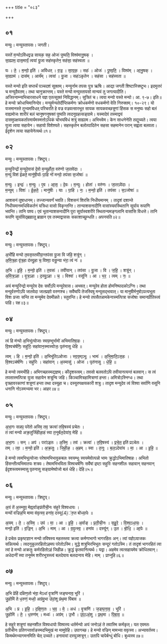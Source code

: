 +++
title = "०८३"

+++


## ०१
मन्युः। मन्युस्तापसः। जगती।

यस्ते॑ म॒न्योऽवि॑धद्वज्र सायक॒ सह॒ ओजः॑ पुष्यति॒ विश्व॑मानु॒षक् ।  
सा॒ह्याम॒ दास॒मार्यं॒ त्वया॑ यु॒जा सह॑स्कृतेन॒ सह॑सा॒ सह॑स्वता ॥

यः । ते॒ । म॒न्यो॒ इति॑ । अवि॑धत् । व॒ज्र॒ । सा॒य॒क॒ । सहः॑ । ओजः॑ । पु॒ष्य॒ति॒ । विश्व॑म् । आ॒नु॒षक् ।  
सा॒ह्याम॑ । दास॑म् । आर्य॑म् । त्वया॑ । यु॒जा । सहः॑ऽकृतेन । सह॑सा । सह॑स्वता ॥

यस्ते मन्यो इति सप्तर्चं पञ्चदशं सूक्तम्। मन्युर्नाम तपसः पुत्र ऋषिः। आद्या जगती शिष्टास्त्रिष्टुभः। इदमुत्तरं च मन्युदैवतम्। तथा चानुक्रान्तम्। यस्ते मन्यो मन्युस्तापसो मान्यवं तु जगत्यादीति। अजिरनाम्न्यभिचारसाधने यज्ञ एतत्सूक्तं निविद्धानम्। सुत्रितं च। त्वया मन्यो यस्ते मन्यो। आ. ९-७। इति॥हे मन्यो क्रोधाभिमानिन्देव। मन्युर्मन्यतेर्दीप्तिकर्मणः क्रोधकर्मणो वधकर्मणो वेति निरुक्तम्। १०-२९। यो यजमानस्ते तुभ्यमविधत् परिचरति हे वज्र वज्रवत्सारभूत सायक सायकवच्छत्रूणां हिंसक स मनुष्यः सहो बलं वाह्यमोजः शारीरं बलं चानुषगनुषक्तं पुष्यति त्वदनुग्रहत्सङ्ग्रामे। यस्मादेवं तस्माद्वयं दासमुपक्षयकर्तारमार्यमस्मत्तोऽधिकं चोभयविधं शत्रुं साह्याम। अभिभवेम। केन साधनेनेति तद्युच्यते। त्वया युजा त्वया सहायेन। सहायो विशेश्यते। सहस्कृतेन बलोत्पादितेन सहसा सहमानेन परान् सह्वता बलवता। ईदृशेन त्वया सहायेनेत्यर्थः॥१॥

## ०२
मन्युः। मन्युस्तापसः। त्रिष्टुप्।

म॒न्युरिन्द्रो॑ म॒न्युरे॒वास॑ दे॒वो म॒न्युर्होता॒ वरु॑णो जा॒तवे॑दाः ।  
म॒न्युं विश॑ ईळते॒ मानु॑षी॒र्याः पा॒हि नो॑ मन्यो॒ तप॑सा स॒जोषाः॑ ॥

म॒न्युः । इन्द्रः॑ । म॒न्युः । ए॒व । आ॒स॒ । दे॒वः । म॒न्युः । होता॑ । वरु॑णः । जा॒तऽवे॑दाः ।  
म॒न्युम् । विशः॑ । ई॒ळ॒ते॒ । मानु॑षीः । याः । पा॒हि । नः॒ । म॒न्यो॒ इति॑ । तप॑सा । स॒ऽजोषाः॑ ॥

आशसनं तूषाधानम्। तज्जान्यवर्णं भवति। विशसनं शिरसि निधीयमानम् । तादृशं दशान्ते निधीयमानमधिविकर्तनं यत्रिधा वासो विकृन्तन्ति। तान्याशसनादीनि वासांस्यवस्थितानि सूर्याय रूपाणि भवन्ति। तानि पश्य। एवं भूतान्याशसनादीनि पुरा सूर्यास्वशरीरे स्थितान्यमङ्गलानि वासांसि विधत्ते। तानि रूपणि सूर्याविद्ब्रह्मातु ब्राह्मन एव तस्माद्वाससः सकाशाच्छुन्धति। अपनयति॥२॥

## ०३
मन्युः। मन्युस्तापसः। त्रिष्टुप्।

अ॒भी॑हि मन्यो त॒वस॒स्तवी॑या॒न्तप॑सा यु॒जा वि ज॑हि॒ शत्रू॑न् ।  
अ॒मि॒त्र॒हा वृ॑त्र॒हा द॑स्यु॒हा च॒ विश्वा॒ वसू॒न्या भ॑रा॒ त्वं नः॑ ॥

अ॒भि । इ॒हि॒ । म॒न्यो॒ इति॑ । त॒वसः॑ । तवी॑यान् । तप॑सा । यु॒जा । वि । ज॒हि॒ । शत्रू॑न् ।  
अ॒मि॒त्र॒ऽहा । वृ॒त्र॒ऽहा । द॒स्यु॒ऽहा । च॒ । विश्वा॑ । वसू॑नि । आ । भ॒र॒ । त्वम् । नः॒ ॥

अयं मन्युरिन्द्रो मन्युरेव देवः सर्वोऽपि मन्युरेवास। अभवत्। मन्युरेव होता होमनिष्पादकोऽग्निः। तथा मन्युर्वरुणोऽपि जातवेदा जातप्रज्ञो वरुणश्च। सर्वेष्वपि तेजस्विषु मन्युसद्भावात्। या मानुषीर्मनुषोऽपत्यभूता विशः प्रजाः सन्ति ता मन्युमेव देवमीळते। स्तुवन्ति। हे मन्यो तपसैतन्नामकेनास्मत्पित्रा सजोषाः समानप्रीतिस्त्वं पाहि। रक्ष॥३॥

## ०४
मन्युः। मन्युस्तापसः। त्रिष्टुप्।

त्वं हि म॑न्यो अ॒भिभू॑त्योजाः स्वय॒म्भूर्भामो॑ अभिमातिषा॒हः ।  
वि॒श्वच॑र्षणिः॒ सहु॑रिः॒ सहा॑वान॒स्मास्वोजः॒ पृत॑नासु धेहि ॥

त्वम् । हि । म॒न्यो॒ इति॑ । अ॒भिभू॑तिऽओजाः । स्व॒य॒म्ऽभूः । भामः॑ । अ॒भि॒मा॒ति॒ऽस॒हः ।  
वि॒श्वऽच॑र्षणिः । सहु॑रिः । सहा॑वान् । अ॒स्मासु॑ । ओजः॑ । पृत॑नासु । धे॒हि॒ ॥

हे मन्यो त्वमभीहि। अभिगच्छास्मद्यज्ञम्। कीदृशस्त्वम्। तवसो बलवतोऽपि तवीयानत्यन्तं बलवान्। स त्वं तपसास्मत्पित्रा युजा सहायेन शत्रून्वि जहि। किञ्चामित्रहामित्राणां हन्ता। अमित्रोऽस्निग्धः। तथा वृत्रहावरकाणां शत्रूणां हन्ता तथा दस्युहा च। दस्युरुपक्षयकारी शत्रुः। तादृश मन्युदेव त्वं विश्वा सर्वाणि वसूनि धनानि नोऽस्मभ्यमा भर। आहर॥४॥

## ०५
मन्युः। मन्युस्तापसः। त्रिष्टुप्।

अ॒भा॒गः सन्नप॒ परे॑तो अस्मि॒ तव॒ क्रत्वा॑ तवि॒षस्य॑ प्रचेतः ।  
तं त्वा॑ मन्यो अक्र॒तुर्जि॑हीळा॒हं स्वा त॒नूर्ब॑ल॒देया॑य॒ मेहि॑ ॥

अ॒भा॒गः । सन् । अप॑ । परा॑ऽइतः । अ॒स्मि॒ । तव॑ । क्रत्वा॑ । त॒वि॒षस्य॑ । प्र॒चे॒त॒ इति॑ प्रऽचेतः ।  
तम् । त्वा॒ । म॒न्यो॒ इति॑ । अ॒क्र॒तुः । जि॒ही॒ळ॒ । अ॒हम् । स्वा । त॒नूः । ब॒ल॒ऽदेया॑य । मा॒ । आ । इ॒हि॒ ॥

हे मन्यो त्वमभिभूत्योजाः परेषामभिभावुकबलः स्वयम्भूः स्वयमेवोत्पन्नो भामः क्रुद्धोऽभिमातिषाहः। अभितो हिंसन्तीत्यभिमातयः शत्रवः। तेषामभिभविता विश्वचर्षणिः सर्वेषां द्रष्टा सहुरिः सहनशीलः सहावान् सहनवान् ईदृशस्त्वमस्मासु पृतनासु सङ्ग्रामेष्वोजो बलं धेहि। देहि॥५॥

## ०६
मन्युः। मन्युस्तापसः। त्रिष्टुप्।

अ॒यं ते॑ अ॒स्म्युप॒ मेह्य॒र्वाङ्प्र॑तीची॒नः स॑हुरे विश्वधायः ।  
मन्यो॑ वज्रिन्न॒भि मामा व॑वृत्स्व॒ हना॑व॒ दस्यू{4}॑रु॒त बो॑ध्या॒पेः ॥

अ॒यम् । ते॒ । अ॒स्मि॒ । उप॑ । मा॒ । आ । इ॒हि॒ । अ॒र्वाङ् । प्र॒ती॒ची॒नः । स॒हु॒रे॒ । वि॒श्व॒ऽधा॒यः॒ ।  
मन्यो॒ इति॑ । व॒ज्रि॒न् । अ॒भि । माम् । आ । व॒वृ॒त्स्व॒ । हना॑व । दस्यू॑न् । उ॒त । बो॒धि॒ । आ॒पेः ॥

हे प्रचेतः प्रकृष्टज्ञान मन्यो तविषस्य महतस्तव क्रत्वा कर्मणाभागो भागरहितः अन्। त्वां यज्ञेऽयाजकः सन्नित्यर्थः। त्वदनुकूलरहितोऽहमप परेतोऽस्मि। युद्धे शत्रुभिरभिभूतः सन्दूरं गतोऽस्मि। तं तादृशं भागरहितं त्वा त्वां हे मन्यो अक्रतुः कर्मरहितोऽहं जिहीळ। क्रुद्धं कृतवानित्यर्थः। यद्वा। अहमेव त्वत्सहायमेव क्रोधितवान्। अधेदानीं स्वा तनूर्मम शरीरभूत्रस्त्वं बलदेयाय बलदानाय मेहि। माम् । प्राप्नुहि॥६॥

## ०७
मन्युः। मन्युस्तापसः। त्रिष्टुप्।

अ॒भि प्रेहि॑ दक्षिण॒तो भ॑वा॒ मेऽधा॑ वृ॒त्राणि॑ जङ्घनाव॒ भूरि॑ ।  
जु॒होमि॑ ते ध॒रुणं॒ मध्वो॒ अग्र॑मु॒भा उ॑पां॒शु प्र॑थ॒मा पि॑बाव ॥

अ॒भि । प्र । इ॒हि॒ । द॒क्षि॒ण॒तः । भ॒व॒ । मे॒ । अध॑ । वृ॒त्राणि॑ । ज॒ङ्घ॒ना॒व॒ । भूरि॑ ।  
जु॒होमि॑ । ते॒ । ध॒रुण॑म् । मध्वः॑ । अग्र॑म् । उ॒भौ । उ॒प॒ऽअं॒शु । प्र॒थ॒मा । पि॒बा॒व॒ ॥

हे सहुरे शत्रूणां सहनशील विश्वधायो विश्वस्य धर्तर्मन्यो अयं जनोऽहं ते तवास्मि कर्मकृत्। यत एवमतः प्रतीचीनः प्रतिगन्तार्वाङस्मदभिमुखं मा मामुपेहि। उपागच्छ। हे मन्यो वज्रिन् मामभ्या ववृत्स्व। अभ्यावर्तस्व। किमर्थमभ्यागमनमिति चेत् उच्यते। हनावावां दस्युञ्शत्रून्। उतापि चापेर्बन्धुं बोधि। बुध्यस्व॥७॥